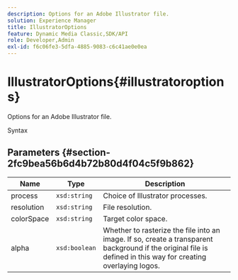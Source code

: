 ```yaml
---
description: Options for an Adobe Illustrator file.
solution: Experience Manager
title: IllustratorOptions
feature: Dynamic Media Classic,SDK/API
role: Developer,Admin
exl-id: f6c06fe3-5dfa-4885-9083-c6c41ae0e0ea
---
```

# IllustratorOptions{#illustratoroptions}

Options for an Adobe Illustrator file.

 Syntax 

## Parameters {#section-2fc9bea56b6d4b72b80d4f04c5f9b862}

|  Name  | Type  | Description  |
|---|---|---|
|  process  | `xsd:string`  | Choice of Illustrator processes.  |
|  resolution  | `xsd:string`  | File resolution.  |
|  colorSpace  | `xsd:string`  | Target color space.  |
|  alpha  | `xsd:boolean`  | Whether to rasterize the file into an image. If so, create a transparent background if the original file is defined in this way for creating overlaying logos.  |
